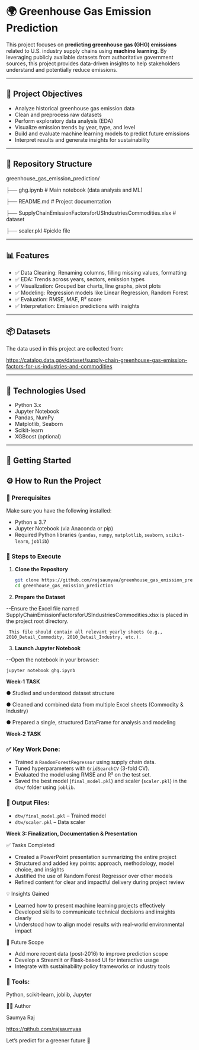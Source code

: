 # 🌍 Greenhouse Gas Emission Prediction

This project focuses on **predicting greenhouse gas (GHG) emissions** related to U.S. industry supply chains using **machine learning**. By leveraging publicly available datasets from authoritative government sources, this project provides data-driven insights to help stakeholders understand and potentially reduce emissions.

---

## 📌 Project Objectives

- Analyze historical greenhouse gas emission data
- Clean and preprocess raw datasets
- Perform exploratory data analysis (EDA)
- Visualize emission trends by year, type, and level
- Build and evaluate machine learning models to predict future emissions
- Interpret results and generate insights for sustainability

---

## 📁 Repository Structure

greenhouse_gas_emission_prediction/

├── ghg.ipynb # Main notebook (data analysis and ML)
  
   ├── README.md # Project documentation
   
   ├── SupplyChainEmissionFactorsforUSIndustriesCommodities.xlsx # dataset

   ├── scaler.pkl #pickle file


---

## 📊 Features

- ✅ Data Cleaning: Renaming columns, filling missing values, formatting
- ✅ EDA: Trends across years, sectors, emission types
- ✅ Visualization: Grouped bar charts, line graphs, pivot plots
- ✅ Modeling: Regression models like Linear Regression, Random Forest
- ✅ Evaluation: RMSE, MAE, R² score
- ✅ Interpretation: Emission predictions with insights

---

## 📦 Datasets

The data used in this project are collected from:


https://catalog.data.gov/dataset/supply-chain-greenhouse-gas-emission-factors-for-us-industries-and-commodities

---

## 🧪 Technologies Used

- Python 3.x
- Jupyter Notebook
- Pandas, NumPy
- Matplotlib, Seaborn
- Scikit-learn
- XGBoost (optional)

---

## 🚀 Getting Started

## ⚙️ How to Run the Project

### 📁 Prerequisites

Make sure you have the following installed:

- Python ≥ 3.7
- Jupyter Notebook (via Anaconda or pip)
- Required Python libraries (`pandas`, `numpy`, `matplotlib`, `seaborn`, `scikit-learn`, `joblib`)

### 🚀 Steps to Execute

1. **Clone the Repository**

   ```bash
   git clone https://github.com/rajsaumyaa/greenhouse_gas_emission_prediction.git
   cd greenhouse_gas_emission_prediction
   
2. **Prepare the Dataset**

--Ensure the Excel file named SupplyChainEmissionFactorsforUSIndustriesCommodities.xlsx is placed in the project root directory.

     This file should contain all relevant yearly sheets (e.g., 2010_Detail_Commodity, 2010_Detail_Industry, etc.).

3. **Launch Jupyter Notebook**

 --Open the notebook in your browser:

    jupyter notebook ghg.ipynb

**Week-1 TASK**

● Studied and understood dataset structure

● Cleaned and combined data from multiple Excel sheets (Commodity & Industry)

● Prepared a single, structured DataFrame for analysis and modeling

**Week-2 TASK**

### ✅ Key Work Done:
- Trained a `RandomForestRegressor` using supply chain data.
- Tuned hyperparameters with `GridSearchCV` (3-fold CV).
- Evaluated the model using RMSE and R² on the test set.
- Saved the best model (`final_model.pkl`) and scaler (`scaler.pkl`) in the `dtw/` folder using `joblib`.

### 📁 Output Files:
- `dtw/final_model.pkl` – Trained model
- `dtw/scaler.pkl` – Data scaler

**Week 3: Finalization, Documentation & Presentation**

✅ Tasks Completed
- Created a PowerPoint presentation summarizing the entire project
- Structured and added key points: approach, methodology, model choice, and insights
- Justified the use of Random Forest Regressor over other models
- Refined content for clear and impactful delivery during project review

💡 Insights Gained
- Learned how to present machine learning projects effectively
- Developed skills to communicate technical decisions and insights clearly
- Understood how to align model results with real-world environmental impact

🔮 Future Scope
- Add more recent data (post-2016) to improve prediction scope
- Develop a Streamlit or Flask-based UI for interactive usage
- Integrate with sustainability policy frameworks or industry tools

### 🔧 Tools:
Python, scikit-learn, joblib, Jupyter

🙋‍♀️ Author

Saumya Raj

https://github.com/rajsaumyaa


Let’s predict for a greener future 🌱




